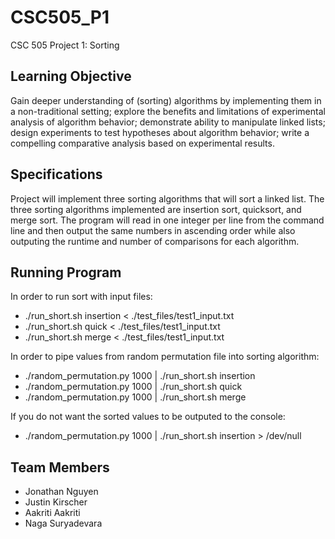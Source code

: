 # CSC505_P1
CSC 505 Project 1: Sorting

## Learning Objective
Gain deeper understanding of (sorting) algorithms by implementing them in a non-traditional setting; explore the benefits and limitations of experimental analysis of algorithm behavior; demonstrate ability to manipulate linked lists; design experiments to test hypotheses about algorithm behavior; write a compelling comparative analysis based on experimental results.

## Specifications
Project will implement three sorting algorithms that will sort a linked list. The three sorting algorithms implemented are insertion sort, quicksort, and merge sort. The program will read in one integer per line from the command line and then output the same numbers in ascending order while also outputing the runtime and number of comparisons for each algorithm. 

## Running Program
In order to run sort with input files:

* ./run_short.sh insertion < ./test_files/test1_input.txt
* ./run_short.sh quick < ./test_files/test1_input.txt
* ./run_short.sh merge < ./test_files/test1_input.txt

In order to pipe values from random permutation file into sorting algorithm:

* ./random_permutation.py 1000 | ./run_short.sh insertion 
* ./random_permutation.py 1000 | ./run_short.sh quick 
* ./random_permutation.py 1000 | ./run_short.sh merge

If you do not want the sorted values to be outputed to the console:

* ./random_permutation.py 1000 | ./run_short.sh insertion > /dev/null

## Team Members

* Jonathan Nguyen
* Justin Kirscher
* Aakriti Aakriti
* Naga Suryadevara 